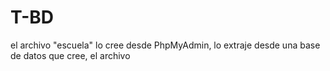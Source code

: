 # T-BD
el archivo "escuela" lo cree desde PhpMyAdmin, lo extraje desde una base de datos que cree, el archivo 

